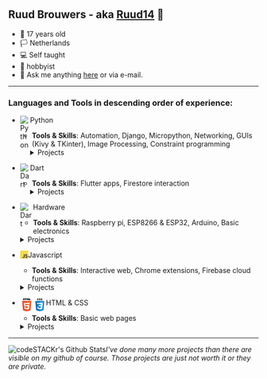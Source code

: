 ## Ruud Brouwers - aka [Ruud14][github] 👋
- 🌱 17 years old
- 🏳 Netherlands
- 💻 Self taught
- 🔭 hobbyist
- 💬 Ask me anything [here][issues] or via e-mail.
---
### Languages and Tools in descending order of experience: 
- Python <img align="left" alt="Python" width="20px" src="https://upload.wikimedia.org/wikipedia/commons/c/c3/Python-logo-notext.svg"/>
    - **Tools & Skills**: Automation, Django, Micropython, Networking, GUIs (Kivy & TKinter), Image Processing, Constraint programming
    <details>
        <summary>Projects</summary>
		- [DIY-Wifi-LEDStrip-Controller] <br/>
        - [Security Camera] <br/> 
        - [Curses Snake Multiplayer] <br/>
        - [Django-Camera-View-And-Playback]  <br/>
    </details>

    
- Dart <img align="left" alt="Dart" width="20px" src="https://upload.wikimedia.org/wikipedia/commons/7/7e/Dart-logo.png" />
    - **Tools & Skills**: Flutter apps, Firestore interaction
    <details>
        <summary>Projects</summary>
        - [Wi-Fi-LEDStrip-Controller-App]
    </details>

    
- Hardware <img align="left" alt="Dart" width="26px" src="https://joy-it.net/files/files/Produkte/SBC-NodeMCU-ESP32/SBC-NodeMCU-ESP32-01.png" />
    - **Tools & Skills**: Raspberry pi, ESP8266 & ESP32, Arduino, Basic electronics
    <details>
        <summary>Projects</summary>
		- [Security Camera]
        - [DIY-Wifi-LEDStrip-Controller]
    </details>

       
- Javascript <img align="left" alt="JavaScript" width="16px" src="https://raw.githubusercontent.com/github/explore/80688e429a7d4ef2fca1e82350fe8e3517d3494d/topics/javascript/javascript.png" />
    - **Tools & Skills**: Interactive web, Chrome extensions, Firebase cloud functions
    <details>
        <summary>Projects</summary>
		- [Page Manipulator]
        - [Django-Camera-View-And-Playback]
    </details>

    
- HTML <img align="left" alt="HTML5" width="26px" src="https://raw.githubusercontent.com/github/explore/80688e429a7d4ef2fca1e82350fe8e3517d3494d/topics/html/html.png" /> & CSS <img align="left" alt="Sass" width="26px" src="https://raw.githubusercontent.com/github/explore/80688e429a7d4ef2fca1e82350fe8e3517d3494d/topics/css/css.png"/>
    - **Tools & Skills**: Basic web pages
    <details>
        <summary>Projects</summary>
        - [Page Manipulator]
        - [Django-Camera-View-And-Playback]  
        - [Security Camera]
    </details>
        

---

<img align="left" alt="codeSTACKr's Github Stats" src="https://github-readme-stats.codestackr.vercel.app/api?username=Ruud14&show_icons=true&hide_border=true&count_private=true&hide=contribs" />




_I've done many more projects than there are visible on my github of course. Those projects are just not worth it or they are private._

[github]: https://github.com/Ruud14
[issues]: https://github.com/Ruud14/Ruud14/issues
[Django-Camera-View-And-Playback]: https://github.com/Ruud14/Django-Camera-View-And-Playback
[DIY-Wifi-LEDStrip-Controller]: https://github.com/Ruud14/DIY-Wifi-LEDStrip-Controller
[Security Camera]: https://github.com/Ruud14/SecurityCamera
[Wi-Fi-LEDStrip-Controller-App]: https://github.com/Ruud14/Wifi-LEDStrip-Controller-App
[Curses Snake Multiplayer]: https://github.com/Ruud14/Curses-Snake-MultiPlayer
[Page Manipulator]: https://github.com/Ruud14/Page-Manipulator
